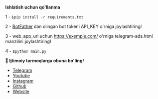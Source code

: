 **Ishlatish uchun qo'llanma**

1 - `$pip install -r requirements.txt`

2 - [BotFather](https://t.me/UlugbekWeb) dan olingan bot tokeni API_KEY o'rniga joylashtiring!

3 - web_app_url uchun https://exemple.com/ o'rniga telegram-ads.html manzilini joylashtiring!

4 - `$python main.py`

**📌 Ijtimoiy tarmoqlarga obuna bo'ling!**

- [Telegram](https://t.me/UlugbekWeb)
- [Youtube](https://youtube.com/@ulugbekweb)
- [Instagram](https://instagram.com/UlugbekWeb)
- [Github](https://github.com/ulugbekde/)
- [Website](https://xunix.uz)

